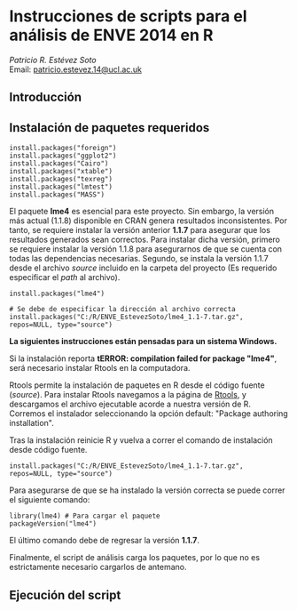 # Instrucciones de scripts para el análisis de ENVE 2014 en R
*Patricio R. Estévez Soto*  
Email: [patricio.estevez.14@ucl.ac.uk](mailto:patricio.estevez.14@ucl.ac.uk)  

## Introducción




## Instalación de paquetes requeridos

```
install.packages("foreign")
install.packages("ggplot2")
install.packages("Cairo")
install.packages("xtable")
install.packages("texreg")
install.packages("lmtest")
install.packages("MASS")
```

El paquete **lme4** es esencial para este proyecto. Sin embargo, la versión más actual (1.1.8) disponible en CRAN genera resultados inconsistentes. Por tanto, se requiere instalar la versión anterior **1.1.7** para asegurar que los resultados generados sean correctos. Para instalar dicha versión, primero se requiere instalar la versión 1.1.8 para asegurarnos de que se cuenta con todas las dependencias necesarias. Segundo, se instala la versión 1.1.7 desde el archivo *source* incluido en la carpeta del proyecto (Es requerido especificar el *path* al archivo).

```
install.packages("lme4")

# Se debe de especificar la dirección al archivo correcta
install.packages("C:/R/ENVE_EstevezSoto/lme4_1.1-7.tar.gz", repos=NULL, type="source") 
```

**La siguientes instrucciones están pensadas para un sistema Windows.**

Si la instalación reporta **tERROR: compilation failed for package "lme4"**, será necesario instalar Rtools en la computadora.

Rtools permite la instalación de paquetes en R desde el código fuente (*source*). Para instalar Rtools navegamos a la página de [Rtools](http://cran.r-project.org/bin/windows/Rtools/), y descargamos el archivo ejecutable acorde a nuestra versión de R. Corremos el instalador seleccionando la opción default: "Package authoring installation".

Tras la instalación reinicie R y vuelva a correr el comando de instalación desde código fuente.

```
install.packages("C:/R/ENVE_EstevezSoto/lme4_1.1-7.tar.gz", repos=NULL, type="source")
```

Para asegurarse de que se ha instalado la versión correcta se puede correr el siguiente comando:

```
library(lme4) # Para cargar el paquete
packageVersion("lme4")
```

El último comando debe de regresar la versión **1.1.7**.

Finalmente, el script de análisis carga los paquetes, por lo que no es estrictamente necesario cargarlos de antemano.

## Ejecución del script

